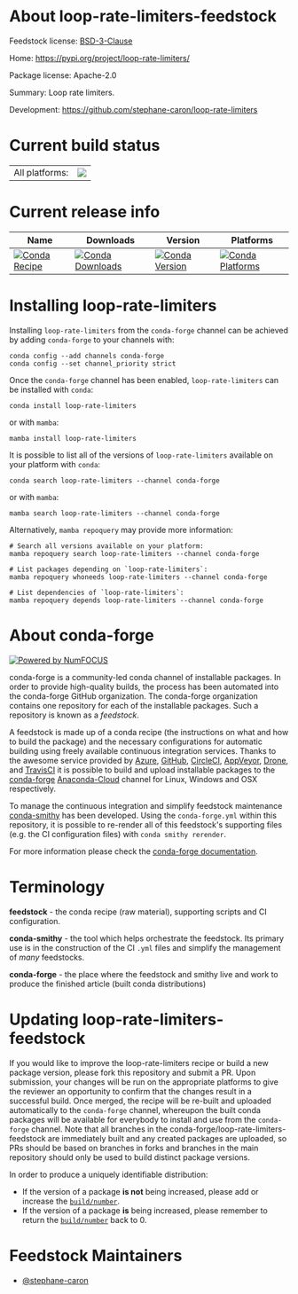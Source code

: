 About loop-rate-limiters-feedstock
==================================

Feedstock license: [BSD-3-Clause](https://github.com/conda-forge/loop-rate-limiters-feedstock/blob/main/LICENSE.txt)

Home: https://pypi.org/project/loop-rate-limiters/

Package license: Apache-2.0

Summary: Loop rate limiters.

Development: https://github.com/stephane-caron/loop-rate-limiters

Current build status
====================


<table><tr><td>All platforms:</td>
    <td>
      <a href="https://dev.azure.com/conda-forge/feedstock-builds/_build/latest?definitionId=18314&branchName=main">
        <img src="https://dev.azure.com/conda-forge/feedstock-builds/_apis/build/status/loop-rate-limiters-feedstock?branchName=main">
      </a>
    </td>
  </tr>
</table>

Current release info
====================

| Name | Downloads | Version | Platforms |
| --- | --- | --- | --- |
| [![Conda Recipe](https://img.shields.io/badge/recipe-loop--rate--limiters-green.svg)](https://anaconda.org/conda-forge/loop-rate-limiters) | [![Conda Downloads](https://img.shields.io/conda/dn/conda-forge/loop-rate-limiters.svg)](https://anaconda.org/conda-forge/loop-rate-limiters) | [![Conda Version](https://img.shields.io/conda/vn/conda-forge/loop-rate-limiters.svg)](https://anaconda.org/conda-forge/loop-rate-limiters) | [![Conda Platforms](https://img.shields.io/conda/pn/conda-forge/loop-rate-limiters.svg)](https://anaconda.org/conda-forge/loop-rate-limiters) |

Installing loop-rate-limiters
=============================

Installing `loop-rate-limiters` from the `conda-forge` channel can be achieved by adding `conda-forge` to your channels with:

```
conda config --add channels conda-forge
conda config --set channel_priority strict
```

Once the `conda-forge` channel has been enabled, `loop-rate-limiters` can be installed with `conda`:

```
conda install loop-rate-limiters
```

or with `mamba`:

```
mamba install loop-rate-limiters
```

It is possible to list all of the versions of `loop-rate-limiters` available on your platform with `conda`:

```
conda search loop-rate-limiters --channel conda-forge
```

or with `mamba`:

```
mamba search loop-rate-limiters --channel conda-forge
```

Alternatively, `mamba repoquery` may provide more information:

```
# Search all versions available on your platform:
mamba repoquery search loop-rate-limiters --channel conda-forge

# List packages depending on `loop-rate-limiters`:
mamba repoquery whoneeds loop-rate-limiters --channel conda-forge

# List dependencies of `loop-rate-limiters`:
mamba repoquery depends loop-rate-limiters --channel conda-forge
```


About conda-forge
=================

[![Powered by
NumFOCUS](https://img.shields.io/badge/powered%20by-NumFOCUS-orange.svg?style=flat&colorA=E1523D&colorB=007D8A)](https://numfocus.org)

conda-forge is a community-led conda channel of installable packages.
In order to provide high-quality builds, the process has been automated into the
conda-forge GitHub organization. The conda-forge organization contains one repository
for each of the installable packages. Such a repository is known as a *feedstock*.

A feedstock is made up of a conda recipe (the instructions on what and how to build
the package) and the necessary configurations for automatic building using freely
available continuous integration services. Thanks to the awesome service provided by
[Azure](https://azure.microsoft.com/en-us/services/devops/), [GitHub](https://github.com/),
[CircleCI](https://circleci.com/), [AppVeyor](https://www.appveyor.com/),
[Drone](https://cloud.drone.io/welcome), and [TravisCI](https://travis-ci.com/)
it is possible to build and upload installable packages to the
[conda-forge](https://anaconda.org/conda-forge) [Anaconda-Cloud](https://anaconda.org/)
channel for Linux, Windows and OSX respectively.

To manage the continuous integration and simplify feedstock maintenance
[conda-smithy](https://github.com/conda-forge/conda-smithy) has been developed.
Using the ``conda-forge.yml`` within this repository, it is possible to re-render all of
this feedstock's supporting files (e.g. the CI configuration files) with ``conda smithy rerender``.

For more information please check the [conda-forge documentation](https://conda-forge.org/docs/).

Terminology
===========

**feedstock** - the conda recipe (raw material), supporting scripts and CI configuration.

**conda-smithy** - the tool which helps orchestrate the feedstock.
                   Its primary use is in the construction of the CI ``.yml`` files
                   and simplify the management of *many* feedstocks.

**conda-forge** - the place where the feedstock and smithy live and work to
                  produce the finished article (built conda distributions)


Updating loop-rate-limiters-feedstock
=====================================

If you would like to improve the loop-rate-limiters recipe or build a new
package version, please fork this repository and submit a PR. Upon submission,
your changes will be run on the appropriate platforms to give the reviewer an
opportunity to confirm that the changes result in a successful build. Once
merged, the recipe will be re-built and uploaded automatically to the
`conda-forge` channel, whereupon the built conda packages will be available for
everybody to install and use from the `conda-forge` channel.
Note that all branches in the conda-forge/loop-rate-limiters-feedstock are
immediately built and any created packages are uploaded, so PRs should be based
on branches in forks and branches in the main repository should only be used to
build distinct package versions.

In order to produce a uniquely identifiable distribution:
 * If the version of a package **is not** being increased, please add or increase
   the [``build/number``](https://docs.conda.io/projects/conda-build/en/latest/resources/define-metadata.html#build-number-and-string).
 * If the version of a package **is** being increased, please remember to return
   the [``build/number``](https://docs.conda.io/projects/conda-build/en/latest/resources/define-metadata.html#build-number-and-string)
   back to 0.

Feedstock Maintainers
=====================

* [@stephane-caron](https://github.com/stephane-caron/)

